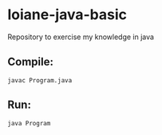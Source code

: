 # loiane-java-basic
Repository to exercise my knowledge in java

## Compile:
```
javac Program.java
```
## Run:
```
java Program
```
